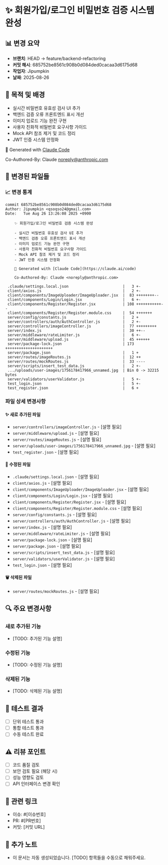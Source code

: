 # ✨ 회원가입/로그인 비밀번호 검증 시스템 완성

## 📊 변경 요약
- **브랜치**: HEAD -> feature/backend-refactoring
- **커밋 해시**: 685752be8561c908b0d084ded0cacaa3d6175d68
- **작업자**: Jipumpkin
- **날짜**: 2025-08-26

## 🎯 목적 및 배경
- 실시간 비밀번호 유효성 검사 UI 추가
- 백엔드 검증 오류 프론트엔드 표시 개선
- 이미지 업로드 기능 완전 구현
- 사용자 친화적 비밀번호 요구사항 가이드
- Mock API 참조 제거 및 코드 정리
- JWT 인증 시스템 안정화

🤖 Generated with [Claude Code](https://claude.ai/code)

Co-Authored-By: Claude <noreply@anthropic.com>

## 📁 변경된 파일들

### 📈 변경 통계
```
commit 685752be8561c908b0d084ded0cacaa3d6175d68
Author: Jipumpkin <qsoqso24@gmail.com>
Date:   Tue Aug 26 13:26:08 2025 +0900

    ✨ 회원가입/로그인 비밀번호 검증 시스템 완성
    
    - 실시간 비밀번호 유효성 검사 UI 추가
    - 백엔드 검증 오류 프론트엔드 표시 개선
    - 이미지 업로드 기능 완전 구현
    - 사용자 친화적 비밀번호 요구사항 가이드
    - Mock API 참조 제거 및 코드 정리
    - JWT 인증 시스템 안정화
    
    🤖 Generated with [Claude Code](https://claude.ai/code)
    
    Co-Authored-By: Claude <noreply@anthropic.com>

 .claude/settings.local.json                        |   3 +-
 client/axios.js                                    |   2 +-
 client/components/ImageUploader/ImageUploader.jsx  |  83 ++++++++--
 client/components/Login/Login.jsx                  |   6 +-
 client/components/Register/Register.jsx            | 108 +++++++++++--
 client/components/Register/Register.module.css     |  54 +++++++
 server/config/constants.js                         |   2 +
 server/controllers/auth/AuthController.js          |   2 +-
 server/controllers/imageController.js              |  77 +++++++++
 server/index.js                                    |  30 ++--
 server/middleware/rateLimiter.js                   |   6 +-
 server/middleware/upload.js                        |  45 ++++++
 server/package-lock.json                           | 173 +++++++++++++++++++++
 server/package.json                                |   1 +
 server/routes/imageRoutes.js                       |  12 ++
 server/routes/mockRoutes.js                        |  33 ----
 server/scripts/insert_test_data.js                 |   2 +-
 .../uploads/user-images/1756178417966_unnamed.jpg  | Bin 0 -> 32215 bytes
 server/validators/userValidator.js                 |   5 +-
 test_login.json                                    |   5 +-
 test_register.json                                 |   6 +
```

### 파일 상세 변경사항

#### ✨ 새로 추가된 파일
- `server/controllers/imageController.js` - [설명 필요]
- `server/middleware/upload.js` - [설명 필요]
- `server/routes/imageRoutes.js` - [설명 필요]
- `server/uploads/user-images/1756178417966_unnamed.jpg` - [설명 필요]
- `test_register.json` - [설명 필요]

#### 📝 수정된 파일
- `.claude/settings.local.json` - [설명 필요]
- `client/axios.js` - [설명 필요]
- `client/components/ImageUploader/ImageUploader.jsx` - [설명 필요]
- `client/components/Login/Login.jsx` - [설명 필요]
- `client/components/Register/Register.jsx` - [설명 필요]
- `client/components/Register/Register.module.css` - [설명 필요]
- `server/config/constants.js` - [설명 필요]
- `server/controllers/auth/AuthController.js` - [설명 필요]
- `server/index.js` - [설명 필요]
- `server/middleware/rateLimiter.js` - [설명 필요]
- `server/package-lock.json` - [설명 필요]
- `server/package.json` - [설명 필요]
- `server/scripts/insert_test_data.js` - [설명 필요]
- `server/validators/userValidator.js` - [설명 필요]
- `test_login.json` - [설명 필요]

#### 🗑️ 삭제된 파일
- `server/routes/mockRoutes.js` - [설명 필요]

## 🔍 주요 변경사항
<!-- 각 변경사항의 구체적인 설명 -->

### 새로 추가된 기능
- [TODO: 추가된 기능 설명]

### 수정된 기능
- [TODO: 수정된 기능 설명]

### 삭제된 기능
- [TODO: 삭제된 기능 설명]

## 🧪 테스트 결과
<!-- 실행한 테스트와 결과 -->
- [ ] 단위 테스트 통과
- [ ] 통합 테스트 통과
- [ ] 수동 테스트 완료

## ⚠️ 리뷰 포인트
<!-- 팀원들이 특히 봐야 할 부분 -->
- [ ] 코드 품질 검토
- [ ] 보안 검토 필요 (해당 시)
- [ ] 성능 영향도 검토
- [ ] API 인터페이스 변경 확인

## 🔗 관련 링크
- 이슈: #[이슈번호]
- PR: #[PR번호]
- 커밋: [커밋 URL]

## 📝 추가 노트
<!-- 팀원들이 알아야 할 중요한 사항들 -->
- 이 문서는 자동 생성되었습니다. [TODO] 항목들을 수동으로 채워주세요.
